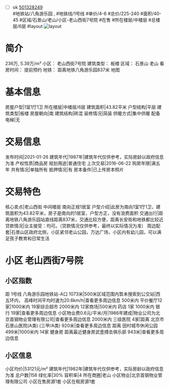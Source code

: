 - [ ] ok [501328249](https://bj.5i5j.com/ershoufang/501328249.html)  
 #地铁站/八角游乐园 ,  #地铁线/1号线
#单价/4-6 #总价/225-240 #面积/40-45   #区域/石景山/老山/小区-老山西街7号院 #在售 #所在楼层/中楼层 #总楼层/6层 #layout 
![layout](http://image2a.5i5j.com/bdir/layout/f7e9409335364beebf95c27c8a3c89a4.jpg_P5.jpg) 
# 简介 
 236万,  5.39万/m² 
小区： 老山西街7号院
建筑类型： 板楼
区域： 石景山 老山
看房时间： 提前预约
地铁： 距离地铁八角游乐园837米 地图
# 基本信息 
 房屋户型|1室1厅1卫
所在楼层|中楼层/6层
建筑面积|43.82平米
户型结构|平层
建筑类型|板楼
房屋朝向|南
建筑结构|砖混
装修情况|简装
供暖方式|集中供暖
配备电梯|无
# 交易信息 
 发布时间|2021-01-26
建筑年代|1987年|建筑年代仅供参考，实际房龄以政府信息为准
产权性质|商品房
规划用途|普通住宅
上次交易|2016-06-22
购房年限|满五年
共有情况|单独所有
抵押情况|有
房本备件|已上传房本照片
# 交易特色 
 核心卖点|老山西街 中间楼层 南向正规1居室
户型介绍|此房为南向1室1厅1卫，建筑面积为43.82平米，房子是南向的1居室，户型方正，没有浪费面积
交通出行|距离地铁八角游乐园站直线距离837米，交通比较方便，距离长安街和地铁都比较近
贷款情况|业主接受：均可。（贷款情况仅供参考，最终以实际情况为准）
周边配套|石景山区政府北侧，小区紧邻老山公园，万达广场，小区内有幼儿园，可以满足孩子教育和日常生活
# 小区 老山西街7号院
## 小区指数 
 距 1号线 八角游乐园地铁站-A口 1073米|500米区域范围内暂未搜索到公交站|西五环内， 高峰时间平均时速为20.6km/h|查看更多周边信息
500米内 平价餐厅12家|1000米内 19家综合超市
2000米内 12家商场|500米内 药店 1家
1000米内 银行 19家|查看更多周边信息
小区物业费0.6元/平米/月|1986年建成|物业公司为北京首钢物业管理有限公司|查看更多周边信息
2000米内 三级医院 4家|距离 北京市石景山医院(A类) (三甲/A类) 920米|查看更多周边信息
距离 田村城市休闲公园 499米|1000米内 14家 健身房
距离最近健身房武壹搏击俱乐部 943米|查看更多周边信息
## 小区信息 
 小区均价|53121元/m²
建筑年代|1982年|建筑年代仅供参考，实际房龄以政府信息为准
总户数|158
绿化率|30%
容积率|4
所在商圈|老山
小区物业|北京首钢物业管理有限公司
小区在售房源1套
小区在租房源1套
